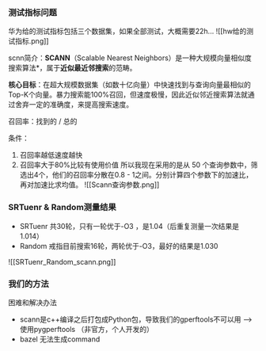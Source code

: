 ### 测试指标问题
华为给的测试指标包括三个数据集，如果全部测试，大概需要22h...
![[hw给的测试指标.png]]

scnn简介：**SCANN​**​（Scalable Nearest Neighbors）是一种​大规模向量相似度搜索算法​*，属于​**​近似最近邻搜索​**​的范畴。

**​核心目标​**​：在超大规模数据集（如数十亿向量）中快速找到与查询向量最相似的Top-K个向量。暴力搜索能100%召回，但速度极慢，因此近似邻近搜索算法就通过舍弃一定的准确度，来提高搜索速度。

召回率：找到的 / 总的

条件：
1. 召回率越低速度越快 
2. 召回率大于80%比较有使用价值
所以我现在采用的是从 50 个查询参数中，筛选出4个，他们的召回率分散在0.8 - 1之间。分别计算四个参数下的加速比，再对加速比求均值。
![[Scann查询参数.png]]

### SRTuenr & Random测量结果
* SRTuenr 共30轮，只有一轮优于-O3 ，是1.04（后重复测量一次结果是1.014）
* Random 戒指目前搜索16轮，两轮优于-O3，最好的结果是1.030

![[SRTuenr_Random_scann.png]]

### 我们的方法
困难和解决办法
* scann是c++编译之后打包成Python包，导致我们的gperftools不可以用 --> 使用pygperftools （非官方，个人开发的）
* bazel 无法生成command
	